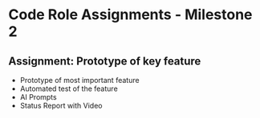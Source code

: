 # Code Role Assignments - Milestone 2

## Assignment: Prototype of key feature

* Prototype of most important feature
* Automated test of the feature
* AI Prompts
* Status Report with Video


